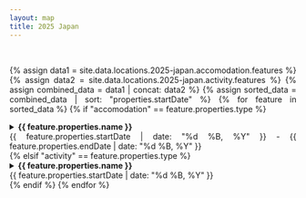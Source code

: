 ```yaml
---
layout: map
title: 2025 Japan
---
```


<div style="text-align: justify" markdown="1">
<div id="map"></div>

<script>

var map = L.map('map').setView([35.652, 139.839], 7);
L.tileLayer('https://tile.openstreetmap.org/{z}/{x}/{y}.png', {
    maxZoom: 19,
    attribution: '&copy; <a href="http://www.openstreetmap.org/copyright">OpenStreetMap</a>'
}).addTo(map);

var Esri_WorldStreetMap = L.tileLayer('https://server.arcgisonline.com/ArcGIS/rest/services/World_Street_Map/MapServer/tile/{z}/{y}/{x}', {
	attribution: '2012'
});

Esri_WorldStreetMap.addTo(map);
var accomodations = {{ site.data.locations.2025-japan.accomodation.features | sort: 'properties.startDate' | jsonify }}
var activities     = {{ site.data.locations.2025-japan.activity.features     | sort: 'properties.startDate' | jsonify }}

t1_hotel = "Le Petit Tokyo";
apa_hotel = "APA Hotel Karuizawa Ekimae Karuizawaso";
kanemidori = "Kanemidori";
matsumoto = "Airbnb Home in Matsumoto";

var journey = [t1_hotel, "Lake Kawaguchiko", t1_hotel,
               apa_hotel, "Hiroshi Senju Museum Karuizawa", apa_hotel,
               "Karuizawa Prince Shopping Plaza", apa_hotel,
               "Usui Pass", "Shiraito Falls", "Harunire Terrace", apa_hotel,
               kanemidori, "Sainokawara Park", "Seirakuen Fishing", kanemidori,
               "Jigokudani Yaen Koen", "Matsumoto Castle", matsumoto,
               "Narai Juku", "Khang's House"];

var accomMap = {};

for (let i = 0; i < accomodations.length; i++)
{
  accomMap[accomodations[i].properties.name] = accomodations[i];
}

var activityMap = {};

for (let i = 0; i < activities.length; i++)
{
  activityMap[activities[i].properties.name] = activities[i];
}

const activityCoords = [];
const accomCoords = []

const activityToAccom = [];
const accomToActivity = [];

for (let i = 1; i < journey.length-1; i++) {
  const j1 = journey[i-1];
  const j2 = journey[i];
  const j3 = journey[i+1];

  if (j1 == j3)
  {
    console.log(j1);
  }
}

const allPaths = []
var prevType = "accomodation";
var prevCoords = null;
journey.forEach(place => {
  var details = null
  var value = 0;
  var value2 = 1;
  if (place in activityMap) {
    details = activityMap[place];
  }

  if (place in accomMap) {
    details = accomMap[place];
    value = 1;
    value2 = 0;
  }

  var coords = details.geometry.coordinates;
  if (prevCoords === null) {
    prevCoords = coords;
    return;
  }

  var type = details.properties.type;
  if (prevType != type)
  {
    prevType = type;
    allPaths.push([
      [prevCoords[0], prevCoords[1], value], 
      [coords[0],     coords[1],     value2]
    ]);
  } else {
    allPaths.push([
      [prevCoords[0], prevCoords[1], value2], 
      [coords[0],     coords[1],     value2]
    ]);  
  }

  prevCoords = coords;
});


allPaths.forEach(line => {
  L.hotline(line, {
    min: 0,
    max: 1,
    palette: {
      0.0: '#ff7800', // orange
      1.0: '#cde43b'  // green
    },
    weight: 5,
    outlineColor: '#000000',
    outlineWidth: 1
  }).addTo(map);
})

var accomMarkerOptions = {
    radius: 10,
    fillColor: "#ff7800",
    color: "#000",
    weight: 1,
    opacity: 1,
    fillOpacity: 1
};

var activityMarkerOptions = {
    radius: 10,
    fillColor: "#cde43b",
    color: "#000",
    weight: 1,
    opacity: 1,
    fillOpacity: 1
};


const accomMarkers = {};
const activityMarkers = {};

</script>

<br>

{% assign data1 = site.data.locations.2025-japan.accomodation.features %}
{% assign data2 = site.data.locations.2025-japan.activity.features %}
{% assign combined_data = data1 | concat: data2 %}
{% assign sorted_data = combined_data | sort: "properties.startDate" %}
{% for feature in sorted_data %}
{% if "accomodation" == feature.properties.type %}

<details class="accom-collapse" collapse-id="{{ feature.properties.name }}">
  <summary class="accom-summary"><b>{{ feature.properties.name }}</b><div class="right">{{ feature.properties.startDate | date: "%d %B, %Y" }} - {{ feature.properties.endDate | date: "%d %B, %Y" }}</div></summary>
  <div class="accom-item" data-id="{{ feature.properties.name }}">
  <div><b>Address</b> : <a href="{{ feature.properties.link }}" target="_blank">{{ feature.properties.address }}</a></div>
  <div><b>Check-in</b> : {{ feature.properties.checkIn }}</div>
  <div><b>Check-out</b> : {{ feature.properties.checkOut }}</div>
  <div><b>Cost</b> : {{ feature.properties.cost }} {{ feature.properties.currency }}</div>
  <div><b>Notes</b> : {{ feature.properties.notes }}</div>
  </div>
</details>
{% elsif "activity" == feature.properties.type %}
<details class="activity-collapse" collapse-id="{{ feature.properties.name }}">
  <summary class="activity-summary"><b>{{ feature.properties.name }}</b><div class="right">{{ feature.properties.startDate | date: "%d %B, %Y" }}</div></summary>
  <div class="activity-item" data-id="{{ feature.properties.name }}">
  <div><b>Address</b> : <a href="{{ feature.properties.link }}" target="_blank">{{ feature.properties.address }}</a></div>
  <div><b>Description</b> : {{ feature.properties.description }}</div>
  {% if feature.properties.cost %}
  <div><b>Price</b> : {{ feature.properties.cost }} {{ feature.properties.currency }}</div>
  {% endif %}
  {% if feature.properties.open %}
  <div><b>Open</b> : {{ feature.properties.open }}</div>
  {% endif %}
  {% if feature.properties.close %}
  <div><b>Close</b> : {{ feature.properties.close }}</div>
  {% endif %}
  </div>
</details>
{% endif %}
{% endfor %}

<script>
// Function to reset all markers to their default style
function resetAccomMarkerStyles() {
  Object.values(accomMarkers).forEach(marker => {
    marker.setStyle(accomMarkerOptions);
  });
}

// Function to reset all HTML elements to default style
function resetAccomLocationStyles() {
  document.querySelectorAll('.accom-collapse').forEach(item => {
    item.style.border = '';  // Reset background color
  });
}

// Function to reset all markers to their default style
function resetActivityMarkerStyles() {
  Object.values(activityMarkers).forEach(marker => {
    marker.setStyle(activityMarkerOptions);
  });
}

// Function to reset all HTML elements to default style
function resetActivityLocationStyles() {
  document.querySelectorAll('.activity-collapse').forEach(item => {
    item.style.border = '';  // Reset background color
  });
}

function resetMarkersStyles() {
  resetAccomMarkerStyles();
  resetActivityMarkerStyles();
}

function resetLocationStyles() {
  resetAccomLocationStyles();
  resetActivityLocationStyles();
}

// Function to highlight a specific marker and its HTML element
function highlightLocation(marker, itemId) {
  // Highlight the marker
  marker.setStyle({
    color: 'red',
    fillColor: '#f30',
    radius: 12,
  });

  // Highlight the corresponding HTML element
  var borderStyle = "3px solid red";
  var item = document.querySelector(`.accom-collapse[collapse-id="${itemId}"]`);
  if (item) {
    item.style.border = borderStyle;
    item.setAttribute('open',true);
  }

  item = document.querySelector(`.activity-collapse[collapse-id="${itemId}"]`);
  if (item) {
    item.style.border = borderStyle;
    item.setAttribute('open',true);
  }
}

const popupOptions = {
  className: 'clickable-popup'  // Add the custom class to this popup
};

accomodations.forEach(location => {
  var coord = location.geometry.coordinates;
  const marker = L.circleMarker([coord[0], coord[1]], 
  accomMarkerOptions).addTo(map)
  accomMarkers[location.properties.name] = marker
    // Add a click event listener to the marker
  var name = location.properties.name;
  marker.bindPopup(name, popupOptions);
  marker.on('click', () => {
    // Reset all markers and location styles
    resetMarkersStyles();
    resetLocationStyles();
    // Highlight the clicked marker and corresponding location div
    highlightLocation(marker, name);
  });
});

activities.forEach(location => {
  var coord = location.geometry.coordinates;
  const marker = L.circleMarker([coord[0], coord[1]], 
  activityMarkerOptions).addTo(map)
  activityMarkers[location.properties.name] = marker
    // Add a click event listener to the marker
  var name = location.properties.name;
  marker.bindPopup(name, popupOptions);
  marker.on('click', () => {
    // Reset all markers and location styles
    resetMarkersStyles();
    resetLocationStyles();
    // Highlight the clicked marker and corresponding location div
    highlightLocation(marker, name);
  });
});


map.on("popupopen", function (e) {
    const popupElement = e.popup.getElement().querySelector('.leaflet-popup-content');
    popupElement.addEventListener("click", function () {
      console.log(e.popup.getContent());
      var targetId = e.popup.getContent();
      var summaryElement = document.querySelector(`.activity-collapse[collapse-id="${targetId}"]`);
      // Scroll to the summary element
      if (summaryElement) {
          summaryElement.scrollIntoView({ behavior: "smooth" });
          return;
      } 
  
      summaryElement = document.querySelector(`.accom-collapse[collapse-id="${targetId}"]`);
      if (summaryElement) {
          summaryElement.scrollIntoView({ behavior: "smooth" });
          return;
      }
    });
});

// Add click event listener to each HTML element
document.querySelectorAll('.accom-item').forEach(item => {
  item.addEventListener('click', () => {
    // Get the marker ID from the data attribute
    const markerId = item.getAttribute('data-id');
    // Reset all markers to their original style
    resetMarkersStyles();
    resetLocationStyles();

    // Highlight the selected marker
    const selectedMarker = accomMarkers[markerId];
    if (selectedMarker) {
      highlightLocation(selectedMarker, markerId);
      
      // Optionally, pan and zoom to the marker
      map.setView(selectedMarker.getLatLng());
    }
  });
});

// Add click event listener to each HTML element
document.querySelectorAll('.activity-item').forEach(item => {
  item.addEventListener('click', () => {
    // Get the marker ID from the data attribute
    const markerId = item.getAttribute('data-id');
    // Reset all markers to their original style
    resetMarkersStyles();
    resetLocationStyles();

    // Highlight the selected marker
    const selectedMarker = activityMarkers[markerId];
    if (selectedMarker) {
      highlightLocation(selectedMarker, markerId);
      
      // Optionally, pan and zoom to the marker
      map.setView(selectedMarker.getLatLng());
    }
  });
});

</script>
</div>
